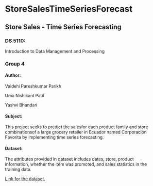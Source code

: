 # StoreSalesTimeSeriesForecast

## Store Sales - Time Series Forecasting

### DS 5110:
Introduction to Data Management and Processing


### Group 4


#### Author:


Vaidehi Pareshkumar Parikh


Uma Nishikant Patil


Yashvi Bhandari


#### Subject:

This project seeks to predict the salesfor each product family and store combinationsof a large grocery retailer in Ecuador named Corporación Favorita by implementing time series forecasting.


#### Dataset:
The attributes provided in dataset includes dates, store, product information, whether the item was promoted, and sales statistics in the training data. 


[Link for the dataset.](https://drive.google.com/drive/folders/13i45_AkEHKkEvIsvj2kotSEssyvGfC4-?usp=sharing)

